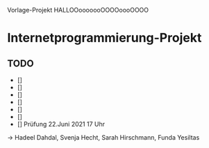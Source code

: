 Vorlage-Projekt
HALLOOooooooOOOOoooOOOO

# Internetprogrammierung-Projekt

## TODO
  - [] 
  - [] 
  - [] 
  - [] 
  - []
  - []
  - [] Prüfung 22.Juni 2021 17 Uhr 

-> Hadeel Dahdal, Svenja Hecht, Sarah Hirschmann, Funda Yesiltas

